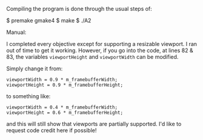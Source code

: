 Compiling the program is done through the usual steps of: 

$ premake gmake4
$ make
$ ./A2

Manual:

I completed every objective except for supporting a resizable viewport. I ran out of time to get it working. 
However, if you go into the code, at lines 82 & 83, the variables `viewportHeight` and `viewportWidth` can be modified. 

Simply change it from: 
```
viewportWidth = 0.9 * m_framebufferWidth;
viewportHeight = 0.9 * m_framebufferHeight;
```
to something like:
```
viewportWidth = 0.4 * m_framebufferWidth;
viewportHeight = 0.6 * m_framebufferHeight;
```
and this will still show that viewports are partially supported. I'd like to request code credit here if possible!
